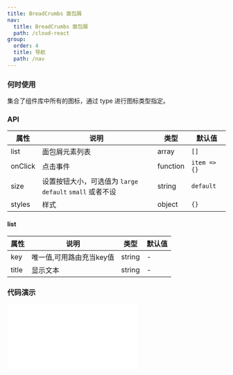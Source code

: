 ```yaml
---
title: BreadCrumbs 面包屑
nav:
  title: BreadCrumbs 面包屑
  path: /cloud-react
group:
  order: 4
  title: 导航
  path: /nav
---
```


### 何时使用

集合了组件库中所有的图标，通过 type 进行图标类型指定。

### API

| 属性        | 说明                 | 类型             | 默认值     |
| ----------- | -------------------- | ---------------- | ---------- |
| list  | 面包屑元素列表         | array            | `[]`        |
| onClick  | 点击事件               | function            |`item => {}`         |
| size     | 设置按钮大小，可选值为 `large` `default` `small` 或者不设          | string          | `default` |
| styles      | 样式             | object | `{}`          |

#### list
| 属性 | 说明 | 类型 | 默认值 |
| ----------- | -------------------- | ---------------- | ---------- |
| key | 唯一值,可用路由充当key值 | string | - |
| title | 显示文本 | string | - |

 ### 代码演示 

<embed src="@components/bread-crumbs/demos/basic-bread-crumbs.md" /> 
